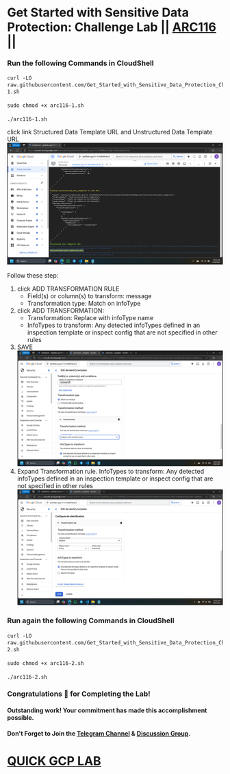 # Get Started with Sensitive Data Protection: Challenge Lab || [ARC116](https://www.cloudskillsboost.google/focuses/64782?parent=catalog) ||

### Run the following Commands in CloudShell

```
curl -LO raw.githubusercontent.com/Get_Started_with_Sensitive_Data_Protection_Challenge_Lab/arc116-1.sh

sudo chmod +x arc116-1.sh

./arc116-1.sh
```

click link Structured Data Template URL and Unstructured Data Template URL
![alt text](image-2.png)

Follow these step:

1. click ADD TRANSFORMATION RULE
   - Field(s) or column(s) to transform: message
   - Transformation type: Match on infoType
2. click ADD TRANSFORMATION:
   - Transformation: Replace with infoType name
   - InfoTypes to transform: Any detected infoTypes defined in an inspection template or inspect config that are not specified in other rules
3. SAVE
   ![alt text](image.png)
4. Expand Transformation rule. InfoTypes to transform: Any detected infoTypes defined in an inspection template or inspect config that are not specified in other rules
   ![alt text](image-1.png)

### Run again the following Commands in CloudShell

```
curl -LO raw.githubusercontent.com/Get_Started_with_Sensitive_Data_Protection_Challenge_Lab/arc116-2.sh

sudo chmod +x arc116-2.sh

./arc116-2.sh
```

### Congratulations 🎉 for Completing the Lab!

#### Outstanding work! Your commitment has made this accomplishment possible.

#### Don't Forget to Join the [Telegram Channel](https://t.me/quickgcplab) & [Discussion Group](https://t.me/quickgcplabchats).

# [QUICK GCP LAB](https://www.youtube.com/@quickgcplab)
